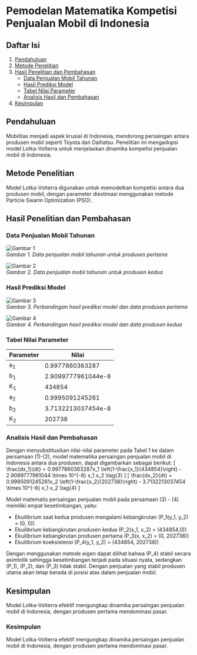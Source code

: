 # Pemodelan Matematika Kompetisi Penjualan Mobil di Indonesia

## Daftar Isi
1. [Pendahuluan](#pendahuluan)
2. [Metode Penelitian](#metode-penelitian)
3. [Hasil Penelitian dan Pembahasan](#hasil-penelitian-dan-pembahasan)
   - [Data Penjualan Mobil Tahunan](#data-penjualan-mobil-tahunan)
   - [Hasil Prediksi Model](#hasil-prediksi-model)
   - [Tabel Nilai Parameter](#tabel-nilai-parameter)
   - [Analisis Hasil dan Pembahasan](#analisis-hasil-dan-pembahasan)
4. [Kesimpulan](#kesimpulan)

## Pendahuluan
Mobilitas menjadi aspek krusial di Indonesia, mendorong persaingan antara produsen mobil seperti Toyota dan Daihatsu. Penelitian ini mengadopsi model Lotka-Volterra untuk menjelaskan dinamika kompetisi penjualan mobil di Indonesia.

## Metode Penelitian
Model Lotka-Volterra digunakan untuk memodelkan kompetisi antara dua produsen mobil, dengan parameter diestimasi menggunakan metode Particle Swarm Optimization (PSO).

## Hasil Penelitian dan Pembahasan
### Data Penjualan Mobil Tahunan
![Gambar 1](path/to/image1)  
*Gambar 1. Data penjualan mobil tahunan untuk produsen pertama*

![Gambar 2](path/to/image2)  
*Gambar 2. Data penjualan mobil tahunan untuk produsen kedua*

### Hasil Prediksi Model
![Gambar 3](path/to/image3)  
*Gambar 3. Perbandingan hasil prediksi model dan data produsen pertama*

![Gambar 4](path/to/image4)  
*Gambar 4. Perbandingan hasil prediksi model dan data produsen kedua*

### Tabel Nilai Parameter
| Parameter | Nilai |
|-----------|-------|
| a<sub>1</sub> | 0.9977860363287 |
| b<sub>1</sub> | 2.9099777961044e-8 |
| K<sub>1</sub> | 434854 |
| a<sub>2</sub> | 0.9995091245261 |
| b<sub>2</sub> | 3.7132213037454e-8 |
| K<sub>2</sub> | 202738 |

### Analisis Hasil dan Pembahasan
Dengan menyubstitusikan nilai-nilai parameter pada Tabel 1 ke dalam persamaan (1)-(2), model matematika persaingan penjualan mobil di Indonesia antara dua produsen, dapat digambarkan sebagai berikut:
\[
\frac{dx_1}{dt} = 0.9977860363287x_1 \left(1-\frac{x_1}{434854}\right) - 2.9099777961044 \times 10^{-8} x_1 x_2 \tag{3}
\]
\[
\frac{dx_2}{dt} = 0.9995091245261x_2 \left(1-\frac{x_2}{202738}\right) - 3.7132213037454 \times 10^{-8} x_1 x_2 \tag{4}
\]

Model matematis persaingan penjualan mobil pada persamaan (3) - (4) memiliki empat kesetimbangan, yaitu:
- Ekuilibrium saat kedua produsen mengalami kebangkrutan \(P_1(y_1, y_2) = (0, 0)\)
- Ekuilibrium kebangkrutan produsen kedua \(P_2(x_1, x_2) = (434854,0)\)
- Ekuilibrium kebangkrutan produsen pertama \(P_3(x, x_2) = (0, 202738)\)
- Ekuilibrium koeksistensi \(P_4(y_1, y_2) = (434854, 202738)\)

Dengan menggunakan metode eigen dapat dilihat bahwa \(P_4\) stabil secara asimtotik sehingga kesetimbangan terjadi pada situasi nyata, sedangkan \(P_1\), \(P_2\), dan \(P_3\) tidak stabil. Dengan penjualan yang stabil produsen utama akan tetap berada di posisi atas dalam penjualan mobil.

## Kesimpulan
Model Lotka-Volterra efektif mengungkap dinamika persaingan penjualan mobil di Indonesia, dengan produsen pertama mendominasi pasar.


### Kesimpulan
Model Lotka-Volterra efektif mengungkap dinamika persaingan penjualan mobil di Indonesia, dengan produsen pertama mendominasi pasar.
